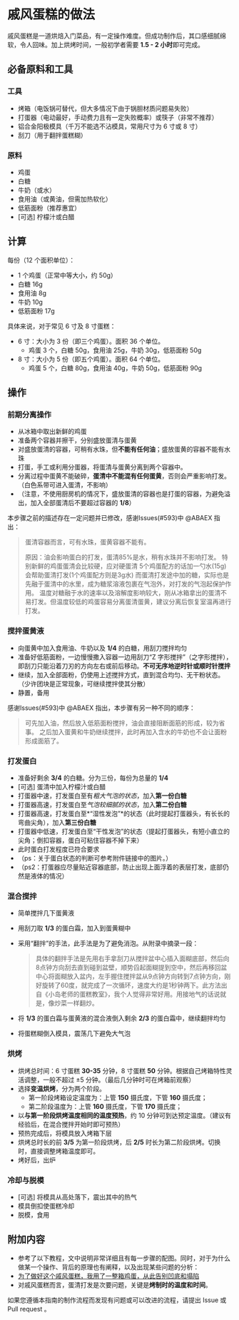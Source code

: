 # 戚风蛋糕的做法

戚风蛋糕是一道烘焙入门菜品，有一定操作难度。但成功制作后，其口感细腻绵软，令人回味。加上烘烤时间，一般初学者需要 **1.5 - 2 小时**即可完成。

## 必备原料和工具

### 工具

* 烤箱（电饭锅可替代，但大多情况下由于锅胆材质问题易失败）
* 打蛋器（电动最好，手动费力且有一定失败概率）或筷子（非常不推荐）
* 铝合金阳极模具（千万不能选不沾模具，常用尺寸为 6 寸或 8 寸）
* 刮刀（用于翻拌蛋糕糊）

### 原料

- 鸡蛋
- 白糖
- 牛奶（或水）
- 食用油（或黄油，但需加热软化）
- 低筋面粉（推荐惠宜）
- [可选] 柠檬汁或白醋

## 计算

每份（12 个面积单位）：

- 1 个鸡蛋（正常中等大小，约 50g）
- 白糖 16g
- 食用油 8g
- 牛奶 10g
- 低筋面粉 17g

具体来说，对于常见 6 寸及 8 寸蛋糕：

* 6 寸：大小为 3 份（即三个鸡蛋）。面积 36 个单位。
  * 鸡蛋 3 个，白糖 50g，食用油 25g，牛奶 30g，低筋面粉 50g
* 8 寸：大小为 5 份（即五个鸡蛋）。面积 64 个单位。
  * 鸡蛋 5 个，白糖 80g，食用油 40g，牛奶 50g，低筋面粉 90g

## 操作

### 前期分离操作

* 从冰箱中取出新鲜的鸡蛋
* 准备两个容器并擦干，分别盛放蛋清与蛋黄
* 对盛放蛋清的容器，可稍有水珠，但**不能有任何油**；盛放蛋黄的容器不能有水珠
* 打蛋，手工或利用分蛋器，将蛋清与蛋黄分离到两个容器中。
* 分离过程中蛋黄不能破碎，**蛋清中不能混有任何蛋黄**，否则会严重影响打发。（白色系带可进入蛋清，不影响）
* （注意，不使用厨房机的情况下，盛放蛋清的容器也是打蛋的容器，为避免溢出，加入全部蛋清后不要超过容器的 **1/8**）

本步骤之前的描述存在一定问题并已修改，感谢Issues(#593)中 @ABAEX 指出：

> 蛋清容器而言，可有水珠，蛋黄容器不能有。
>
> 原因：油会影响蛋白的打发，蛋清85%是水，稍有水珠并不影响打发。
> 特别新鲜的鸡蛋蛋清会比较硬，应对硬蛋清 5个鸡蛋配方的话加一勺水(15g)会帮助蛋清打发(1个鸡蛋配方则是3g水)
> 而蛋清打发途中加的糖，实际也是先融于蛋清中的水里，成为糖浆溶液包裹在气泡外，对打发的气泡起保护作用。
> 温度对糖融于水的速率以及溶解度影响较大，刚从冰箱拿出的蛋清不易打发。但温度较低的鸡蛋容易分离蛋清蛋黄，建议分离后恢复室温再进行打发。

### 搅拌蛋黄液

* 向蛋黄中加入食用油、牛奶以及 **1/4** 的白糖，用刮刀搅拌均匀
* 准备好低筋面粉，一边慢慢撒入容器一边用刮刀“Z 字形搅拌”（之字形搅拌），即刮刀只能沿着刀刃的方向左右或前后移动。**不可无序地逆时针或顺时针搅拌**
* 继续，加入全部面粉，仍使用上述搅拌方式，直到混合均匀、无干粉状态。（少许团块是正常现象，可继续搅拌使其分散）
* 静置，备用

感谢Issues(#593)中 @ABAEX 指出，本步骤有另一种不同的顺序：

> 可先加入油，然后放入低筋面粉搅拌，油会直接阻断面筋的形成，较为省事。
> 之后加入蛋黄和牛奶继续搅拌，此时再加入含水的牛奶也不会让面粉形成面筋了。

### 打发蛋白

* 准备好剩余 **3/4** 的白糖。分为三份，每份为总量的 **1/4**
* [可选] 蛋清中加入柠檬汁或白醋
* 打蛋器中速，打发蛋白至有*粗大气泡的状态*，加入**第一份白糖**
* 打蛋器高速，打发蛋白至*气泡较细腻的状态*，加入**第二份白糖**
* 打蛋器高速，打发蛋白至*“湿性发泡”*的状态（此时提起打蛋器头，有长长的弯曲尖角），加入**第三份白糖**
* 打蛋器中低速，打发蛋白至“干性发泡”的状态（提起打蛋器头，有短小直立的尖角；倒扣容器，蛋白可粘住容器不掉下来）
* 此时蛋白打发程度已符合要求
* （ps：关于蛋白状态的判断可参考附件链接中的图片。）
* （ps2：打蛋器应尽量贴近容器底部，防止出现上面浮着的表层打发，底部仍然是液体的情况）

### 混合搅拌

* 简单搅拌几下蛋黄液
* 用刮刀取 **1/3** 的蛋白霜，加入到蛋黄糊中
* 采用“翻拌”的手法，此手法是为了避免消泡。从附录中摘录一段：

  > 具体的翻拌手法是先用右手拿刮刀从搅拌盆中心插入面糊底部，然后向8点钟方向刮去直到碰到盆壁，顺势舀起面糊提到空中，然后再移回盆中心将面糊放入盆内，左手握住搅拌盆从9点钟方向转到7点钟方向，刚好旋转了60度，就完成了一次循环，速度大约是1秒钟两下。此方法出自《小岛老师的蛋糕教室》，我个人觉得非常好用。用接地气的话说就是，像炒菜一样翻炒。

* 将 **1/3** 的蛋白霜与蛋黄液的混合液倒入剩余 **2/3** 的蛋白霜中，继续翻拌均匀
* 将蛋糕糊倒入模具，震荡几下避免大气泡

### 烘烤

* 烘烤总时间：6 寸蛋糕 **30-35** 分钟，8 寸蛋糕 **50** 分钟。根据自己烤箱特性灵活调整，一般不超过 $\pm 5$ 分钟。（最后几分钟时可在烤箱前观察）
* 选择**变温烘烤**，分为两个阶段。
  * 第一阶段烤箱设定温度为：上管 **150** 摄氏度，下管 **160** 摄氏度；
  * 第二阶段温度为：上管 **160** 摄氏度，下管 **170** 摄氏度；
* 以**与第一阶段烘烤温度相同的温度预热**，约 10 分钟可到达预定温度。（建议有经验后，在混合搅拌开始时即可预热）
* 预热完成后，将模具放入烤箱下层
* 烘烤总时长的前 **3/5** 为第一阶段烘烤，后 **2/5** 时长为第二阶段烘烤。切换时，直接调整烤箱温度即可。
* 烤好后，出炉

### 冷却与脱模

- [可选] 将模具从高处落下，震出其中的热气
- 模具倒扣使蛋糕冷却
- 脱模，食用

## 附加内容

- 参考了以下教程，文中说明非常详细且有每一步骤的配图。同时，对于为什么做某一个操作、背后的原理也有阐释，以及出现某些问题的分析：
- [为了做好这个戚风蛋糕，我用了一整箱鸡蛋，从此告别凹底和塌陷](https://zhuanlan.zhihu.com/p/86865919)
- 对戚风蛋糕而言，蛋清打发是次要问题，关键是**烤制时的温度和时间**。

如果您遵循本指南的制作流程而发现有问题或可以改进的流程，请提出 Issue 或 Pull request 。

